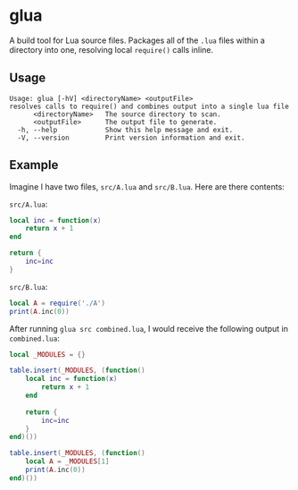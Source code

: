 glua
====

A build tool for Lua source files. Packages all of the `.lua` files within a directory into one, resolving local `require()` calls inline.

Usage
-----

```
Usage: glua [-hV] <directoryName> <outputFile>
resolves calls to require() and combines output into a single lua file
      <directoryName>   The source directory to scan.
      <outputFile>      The output file to generate.
  -h, --help            Show this help message and exit.
  -V, --version         Print version information and exit. 
```

Example
-------

Imagine I have two files, `src/A.lua` and `src/B.lua`. Here are there contents:

`src/A.lua`:
```lua
local inc = function(x)
    return x + 1
end

return {
    inc=inc
}
```

`src/B.lua`:
```lua
local A = require('./A')
print(A.inc(0))
```

After running `glua src combined.lua`, I would receive the following output in `combined.lua`:
```lua
local _MODULES = {}

table.insert(_MODULES, (function()
    local inc = function(x)
        return x + 1
    end
    
    return {
        inc=inc
    }
end)())

table.insert(_MODULES, (function()
    local A = _MODULES[1]
    print(A.inc(0))
end)())
```